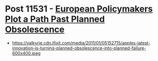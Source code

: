# Post 11531 - [European Policymakers Plot a Path Past Planned Obsolescence](https://www.ifixit.com/News/11531/european-policymakers-plot-a-path-past-planned-obsolescence)

- https://valkyrie.cdn.ifixit.com/media/2011/01/05152715/apples-latest-innovation-is-turning-planned-obsolescence-into-planned-failure-600x400.jpeg
